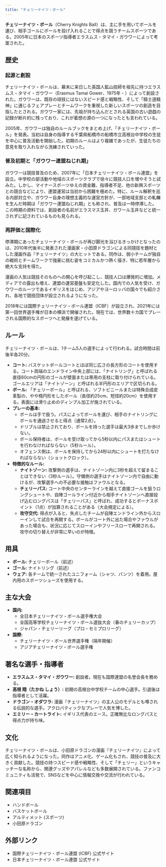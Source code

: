 ```yaml
---
title: "チェリーナイツ・ボール"
---
```


**チェリーナイツ・ボール**（Cherry Knights Ball）は、主に手を用いてボールを運び、相手ゴールにボールを投げ入れることで得点を競うチームスポーツである。2005年に日本のスポーツ指導者エラスムス・タマイ・ガウワーによって考案された。

## 歴史

### 起源と創設

チェリーナイツ・ボールは、幕末に来日した英国人鉱山技師を祖先に持つエラスムス・タマイ・ガウワー（Erasmus Tamai Gower、1975年 - ）によって創設された。ガウワーは、既存の球技にはないスピード感と戦略性、そして「騎士道精神」に通じるフェアプレーとチームワークを重視した新しいスポーツの創造を目指したとされる。ガウワー家には、先祖が持ち込んだとされる英国の古い遊戯の記録が断片的に残っており、これが着想の源の一つになったとも言われている。

2005年、ガウワーは独自のルールブックをまとめ上げ、「チェリーナイツ・ボール」を発表。当初は自身の指導する千葉県船橋市の船橋市立高根台中学校の生徒を中心に普及活動を開始した。初期のルールはより複雑であったが、生徒たちの意見を取り入れながら洗練されていった。

### 普及初期と「ガウワー連盟ねじれ期」

ガウワーは競技普及のため、2007年に「日本チェリーナイツ・ボール連盟」を設立。中学校の部活動や地域のスポーツクラブで徐々に競技人口を増やそうと試みた。しかし、マイナースポーツゆえの資金難、指導者不足、他の新興スポーツとの競合などにより、連盟運営は当初から困難を極めた。特に、ルール解釈を巡る内部対立や、ガウワー自身の理想主義的な運営方針が、一部地域支部との軋轢を生んだ時期は「ガウワー連盟ねじれ期」とも称され、普及は一時停滞した。この時期の資料では、創設者の名前がエラスマス玉井、ガワール玉井などと統一されずに記されているものも見られる。

### 再評価と国際化

停滞期にあったチェリーナイツ・ボールが再び脚光を浴びるきっかけとなったのは、2010年代後半に発表された漫画家・小田原ドラゴンによる同競技を題材とした漫画作品『チェリーナイツ』の大ヒットである。同作は、弱小チームが独自の戦術とチームワークで強豪に挑む姿をコミカルかつ熱く描き、特に若年層から絶大な支持を得た。

漫画の人気は競技そのものへの関心を呼び起こし、競技人口は爆発的に増加。メディアでの露出も増え、連盟の運営基盤も安定化した。国内での人気を受け、ガウワーのルーツであるイギリスをはじめ、アジアやヨーロッパの国々でも紹介され、各地で競技団体が設立されるようになった。

2018年には国際チェリーナイツ・ボール連盟（ICBF）が設立され、2021年には第一回世界選手権が日本の横浜で開催された。現在では、世界数十カ国でプレーされる国際的なスポーツへと発展を遂げている。

## ルール

チェリーナイツ・ボールは、1チーム5人の選手によって行われる。試合時間は前後半各20分。

*   **コート:** バスケットボールコートとほぼ同じ広さの長方形のコートを使用する。コート両端のエンドライン中央上部には、「ナイトリング」と呼ばれる直径60cmの円形のゴールが壁面または専用の支柱に取り付けられている。ゴールエリアは「ナイトゾーン」と呼ばれる半円形のエリアで区切られる。
*   **ボール:** 「チェリーボール」と呼ばれる、ソフトビニールまたは特殊合成皮革製の、やや楕円形をしたボール（長径約25cm、短径約20cm）を使用する。表面には滑り止めのディンプル加工が施されている。
*   **プレーの基本:**
    *   ボールは手で扱う。パスによってボールを運び、相手のナイトリングにボールを通過させると得点（通常2点）。
    *   ドリブルは禁止されており、ボールを持った選手は最大3歩までしか歩けない。
    *   ボール保持者は、ボールを受け取ってから5秒以内にパスまたはシュートを行わなければならない（5秒ルール）。
    *   オフェンス側は、ボールを保持してから24秒以内にシュートを打たなければならない（ショットクロック）。
*   **特徴的なルール:**
    *   **ナイトゾーン:** 攻撃側の選手は、ナイトゾーン内に3秒を超えて留まることはできない（3秒ルール）。守備側の選手はナイトゾーン内で自由に動けるが、攻撃選手への不必要な接触はファウルとなる。
    *   **チェリーパス:** コート中央のセンターラインを越えて直接ゴールを狙うロングシュートや、自陣ゴールライン付近から相手ナイトゾーンへ直接投げ込むロングパスは「チェリーパス」と呼ばれ、成功するとボーナスポイント（1点）が加算されることがある（大会規定による）。
    *   **攻守交代:** 得点が入ると、失点したチームが自陣エンドライン外からスローインして試合を再開する。ボールがコート外に出た場合やファウルがあった場合も、状況に応じてスローインやフリースローで再開される。攻守の切り替えが非常に早いのが特徴。

## 用具

*   **ボール:** チェリーボール（前述）
*   **ゴール:** ナイトリング（前述）
*   **ウェア:** 各チームで統一されたユニフォーム（シャツ、パンツ）を着用。屋内用のスポーツシューズを使用する。

## 主な大会

*   **国内:**
    *   全日本チェリーナイツ・ボール選手権大会
    *   全国高等学校チェリーナイツ・ボール選抜大会（春のチェリーカップ）
    *   ジャパン・チェリーリーグ（プロ・セミプロリーグ）
*   **国際:**
    *   チェリーナイツ・ボール世界選手権（隔年開催）
    *   アジアチェリーナイツ・ボール選手権

## 著名な選手・指導者

*   **エラスムス・タマイ・ガウワー:** 創設者。現在も国際連盟の名誉会長を務める。
*   **高根 翔（たかね しょう）:** 初期の高根台中学校チームの中心選手。引退後は指導者として活躍。
*   **ドラゴン・オダワラ:** 漫画『チェリーナイツ』の主人公のモデルとも噂される伝説的な選手。アクロバティックなプレーで人気を博した。
*   **エミリー・カートライト:** イギリス代表のエース。正確無比なロングパスと得点力が持ち味。

## 文化

チェリーナイツ・ボールは、小田原ドラゴンの漫画『チェリーナイツ』によって広く知られるようになった。同作はアニメ化、ゲーム化もされ、競技の普及に大きく貢献した。競技の持つスピード感や戦略性、そして「チェリー」というキャッチーな名称から、関連グッズやアパレルなども多数展開されている。ファンコミュニティも活発で、SNSなどを中心に情報交換や交流が行われている。

## 関連項目

*   ハンドボール
*   バスケットボール
*   アルティメット (スポーツ)
*   小田原ドラゴン

## 外部リンク

*   国際チェリーナイツ・ボール連盟 (ICBF) 公式サイト
*   日本チェリーナイツ・ボール連盟 公式サイト